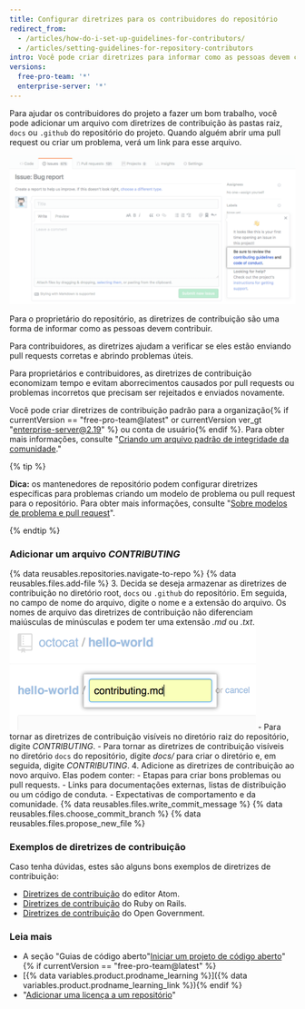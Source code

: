 ```yaml
---
title: Configurar diretrizes para os contribuidores do repositório
redirect_from:
  - /articles/how-do-i-set-up-guidelines-for-contributors/
  - /articles/setting-guidelines-for-repository-contributors
intro: Você pode criar diretrizes para informar como as pessoas devem contribuir com o projeto.
versions:
  free-pro-team: '*'
  enterprise-server: '*'
---
```


Para ajudar os contribuidores do projeto a fazer um bom trabalho, você pode adicionar um arquivo com diretrizes de contribuição às pastas raiz, `docs` ou `.github` do repositório do projeto. Quando alguém abrir uma pull request ou criar um problema, verá um link para esse arquivo.

![diretrizes de contribuição](/assets/images/help/pull_requests/contributing-guidelines.png)

Para o proprietário do repositório, as diretrizes de contribuição são uma forma de informar como as pessoas devem contribuir.

Para contribuidores, as diretrizes ajudam a verificar se eles estão enviando pull requests corretas e abrindo problemas úteis.

Para proprietários e contribuidores, as diretrizes de contribuição economizam tempo e evitam aborrecimentos causados por pull requests ou problemas incorretos que precisam ser rejeitados e enviados novamente.

Você pode criar diretrizes de contribuição padrão para a organização{% if currentVersion == "free-pro-team@latest" or currentVersion ver_gt "enterprise-server@2.19" %} ou conta de usuário{% endif %}. Para obter mais informações, consulte "[Criando um arquivo padrão de integridade da comunidade](/github/building-a-strong-community/creating-a-default-community-health-file)."

{% tip %}

**Dica:** os mantenedores de repositório podem configurar diretrizes específicas para problemas criando um modelo de problema ou pull request para o repositório. Para obter mais informações, consulte "[Sobre modelos de problema e pull request](/articles/about-issue-and-pull-request-templates)".

{% endtip %}

### Adicionar um arquivo *CONTRIBUTING*

{% data reusables.repositories.navigate-to-repo %}
{% data reusables.files.add-file %}
3. Decida se deseja armazenar as diretrizes de contribuição no diretório root, `docs` ou `.github` do repositório. Em seguida, no campo de nome do arquivo, digite o nome e a extensão do arquivo. Os nomes de arquivo das diretrizes de contribuição não diferenciam maiúsculas de minúsculas e podem ter uma extensão *.md* ou *.txt*. ![Nome do novo arquivo](/assets/images/help/repository/new-file-name.png)
    - Para tornar as diretrizes de contribuição visíveis no diretório raiz do repositório, digite *CONTRIBUTING*.
    - Para tornar as diretrizes de contribuição visíveis no diretório `docs` do repositório, digite *docs/* para criar o diretório e, em seguida, digite *CONTRIBUTING*.
4. Adicione as diretrizes de contribuição ao novo arquivo. Elas podem conter:
    - Etapas para criar bons problemas ou pull requests.
    - Links para documentações externas, listas de distribuição ou um código de conduta.
    - Expectativas de comportamento e da comunidade.
{% data reusables.files.write_commit_message %}
{% data reusables.files.choose_commit_branch %}
{% data reusables.files.propose_new_file %}

### Exemplos de diretrizes de contribuição

Caso tenha dúvidas, estes são alguns bons exemplos de diretrizes de contribuição:

- [Diretrizes de contribuição](https://github.com/atom/atom/blob/master/CONTRIBUTING.md) do editor Atom.
- [Diretrizes de contribuição](https://github.com/rails/rails/blob/master/CONTRIBUTING.md) do Ruby on Rails.
- [Diretrizes de contribuição](https://github.com/opengovernment/opengovernment/blob/master/CONTRIBUTING.md) do Open Government.

### Leia mais
- A seção "Guias de código aberto"[Iniciar um projeto de código aberto](https://opensource.guide/starting-a-project/)"{% if currentVersion == "free-pro-team@latest" %}
- [{% data variables.product.prodname_learning %}]({% data variables.product.prodname_learning_link %}){% endif %}
- "[Adicionar uma licença a um repositório](/articles/adding-a-license-to-a-repository)"
